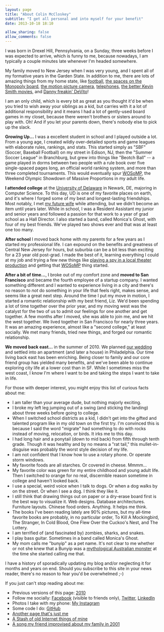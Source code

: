 ```yaml
---
layout: page
title: "About Colin McCloskey"
subtitle: "I get all personal and into myself for your benefit"
date: 2013-10-18 18:10

allow_sharing: false
allow_comments: false
---
```


I was born in Drexel Hill, Pennsylvania, on a Sunday, three weeks before I was expected to arrive, which
is funny to me, because nowadays, I am typically a couple minutes late whenever I'm headed somewhere. 

My family moved to New Jersey when I was very young, and I spent all of my formative years in the Garden 
State. In addition to me, there are lots of amazing things from my home state, like
[football][football], 
[the spaces on the Monopoly board][monopoly],
[the motion picture camera][thomas_edison],
[telephones][bell_labs],
[the better Kevin Smith movies][kevin_smith],
and [Danny freakin' DeVito][devito]! 

I am an only child, which is every bit as great as you thought it'd be when you tried to wish away your
siblings as a kid, but carries with it a lot of additional responsibility and it means I had a lot of
gently-used board games in my closet, because there weren't brothers or sisters around to play with.
Oh! And if you let your parents down, there's nobody else to pick up the slack.

**Growing Up...** I was a excellent student in school and I played outside a lot. From a young age, I
created wildly over-detailed sports and game leagues with elaborate rules, rankings, and stats. This 
started simply as "SBF" (Soccer, Baseball Football) on my street in Edison, NJ, then the "Summer Soccer
League" in Branchburg, but grew into things like "Beotch Ball" -- a game played in dorms between two
people with a rule book over five single-spaced pages long, an official world ranking system, and more
than three completed tournaments. This would eventually spur [WOSoMP][wosomp], the Weekend Olympic
Showdown of Massive Proportions in my adult life.

**I attended college** at the [University of Delaware][udel] in Newark, DE, majoring in Computer Science.
To this day, UD is one of my favorite places on earth, and it's where I forged some of my best and 
longest-lasting friendships. Most notably, I met [my future wife][lizza] while attending, but we didn't
become an item until years later. While in school, I was a Resident Assistant my junior and senior years
and followed a passion for that work to a year of grad school as a Hall Director. I also started a band,
called Monica's Ghost, with four of my best friends. We've played two shows ever and that was at least
one too many.

**After school** I moved back home with my parents for a few years as I started my professional life.
I can expound on the benefits and greatness of Central New Jersey for hours, but suburbia can be a bit
less than exciting for a 23 year old post-grad. I made the best of it, learning everything I could at 
my job and trying a few new things like [playing a spy in a local theater production][stalag17] and 
getting that [WOSoMP][wosomp] thing started. 

**After a bit of time...**, I broke out of my comfort zone and **moved to San Francisco** and became
the fourth employee of a startup company. I wanted something different and I wanted to experience living
in a city and there's no reason to *not* do something in your life that feels right, makes sense, and
seems like a great next step. Around the time I put my move in motion, I started a romantic relationship
with my best friend, Liz. We'd been spending a lot of time together over the prior year, and my moving
west was the catalyst for the two of us to admit our feelings for one another and get together. A few
months after I moved, she was able to join me, and we hit the west together. We lived together in San
Francisco for nearly three years. It was an amazing experience, almost like a "second college," at least
socially. We met many friends, tried new things, and forged our romantic relationship.

**We moved back east...** in the summer of 2010. We planned [our wedding][wedding] and settled into an
apartment (and later a house) in Philadelphia. Our time living back east has been enriching. Being closer
to family and our core friend group has yielded many benefits, and we've been able to continue exploring
city life at a lower cost than in SF. While I sometimes miss the west coast, I know I'm where I want to
be and taking the steps I want to take in life.

For those with deeper interest, you might enjoy this list of curious facts about me:
 
 - I am taller than your average dude, but nothing majorly exciting.
 - I broke my left leg jumping out of a swing (and sticking the landing) about three weeks before going to college.
 - When I switched school districts as a kid, I didn't get into the gifted and talented program like in my old town on the first try. I'm convinced this is because I said the word "migrate" had something to do with rocks instead of moving, relocation, or birds. It irks me to this day.
 - I had long hair and a ponytail (down to mid back) from fifth through tenth grade. Though it was healthy and by no means a "rat tail," this mullet-in-disguise was probably the worst style decision of my life.
 - I am not confident that I know how to use a rotary phone. Or operate storm windows.
 - My favorite foods are all starches. Or covered in cheese. Mmmm...
 - My favorite color was green for my entire childhood and young adult life. Then I switched to orange for no real, discernible reason sometime in college and haven't  looked back.
 - I use a special, weird voice when I talk to dogs. Or when a dog walks by on the street. Or when I see a dog. I think they like it.
 - I still think that drawing things out on paper or a dry-erase board first is the best way to visualize it. Web designs. Database architectures. Furniture layouts. Chinese food orders. Anything. It helps me think.
 - The books I've been reading lately are 90% pictures, but my all-time favorite books are probably, in no particular order, To Kill A Mockingbird, The Stranger, In Cold Blood, One Flew Over the Cuckoo's Nest, and The Lottery.
 - I am terrified of (and fascinated by) zombies, sharks, and snakes.
 - I play bass guitar. Sometimes in a band called Monica's Ghost.
 - My mom calls me "bunyip" as a pet name. It's not clear to me whether or not she knew that a Bunyip was a [mythological Australian monster](http://en.wikipedia.org/wiki/Bunyip) at the time she started calling me that.


I have a history of sporadically updating my blog and/or neglecting it for months and years on end. Should you
subscribe to this site in your news reader, there's no reason to fear you'd be overwhelmed ;-)


If you just can't stop reading about me:

 - Previous versions of this page: [2010](/about/2010.html)
 - Follow me socially: [Facebook](http://facebook.com/colinmccloskey) (visible to friends only), [Twitter](http://twitter.com/mccolin), [LinkedIn](http://www.linkedin.com/in/mccolin)
 - Photos I take with my phone: [My Instagram](http://instagram.com/mccolin)
 - Some code I do: [GitHub](http://github.com/mccolin)
 - [Another page that's just me](http://colinmccloskey.com/)
 - [A Stash of old Internet things of mine](http://colinmccloskey.com/things)
 - [A song my friend improvised about my family in 2001](http://colinmccloskey.com/music/ClintAmbs_TheMcCloskeys.mp3)


[football]: http://en.wikipedia.org/wiki/1869_college_football_season#First_intercollegiate_football_game_ever_played
[monopoly]: http://en.wikipedia.org/wiki/Monopoly_(game)
[devito]: http://en.wikipedia.org/wiki/Danny_DeVito
[thomas_edison]: http://en.wikipedia.org/wiki/Thomas_Edison
[bell_labs]: http://en.wikipedia.org/wiki/Bell_Labs
[wosomp]: http://wosomp.com/
[udel]: http://udel.edu/
[lizza]: http://thebluesunshine.com/
[stalag17]: http://www.svptheatre.org/Seasons/2007-40th_season/stalag17pics.htm "Hilarios photos of me behind this link"
[kevin_smith]: http://en.wikipedia.org/wiki/View_Askewniverse
[wedding]: http://lizandcolin.us/
